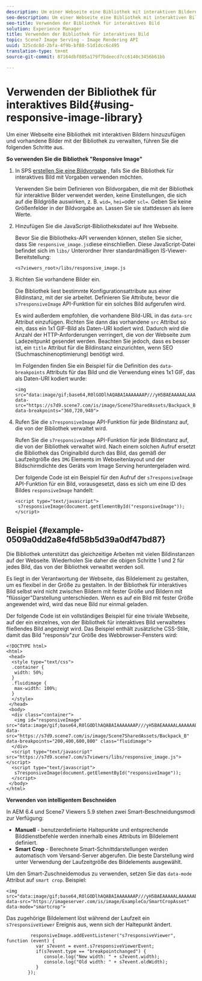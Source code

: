 ```yaml
---
description: Um einer Webseite eine Bibliothek mit interaktiven Bildern hinzuzufügen und vorhandene Bilder mit der Bibliothek zu verwalten, führen Sie die folgenden Schritte aus.
seo-description: Um einer Webseite eine Bibliothek mit interaktiven Bildern hinzuzufügen und vorhandene Bilder mit der Bibliothek zu verwalten, führen Sie die folgenden Schritte aus.
seo-title: Verwenden der Bibliothek für interaktives Bild
solution: Experience Manager
title: Verwenden der Bibliothek für interaktives Bild
topic: Scene7 Image Serving - Image Rendering API
uuid: 325cdc8d-2bfa-4f9b-bf88-51d1dcc6c495
translation-type: tm+mt
source-git-commit: 87164dbf805a179f7bdeecd7cc6140c3456b61bb

---
```



# Verwenden der Bibliothek für interaktives Bild{#using-responsive-image-library}

Um einer Webseite eine Bibliothek mit interaktiven Bildern hinzuzufügen und vorhandene Bilder mit der Bibliothek zu verwalten, führen Sie die folgenden Schritte aus.

**So verwenden Sie die Bibliothek &quot;Responsive Image&quot;**

1. In SPS [erstellen Sie eine Bildvorgabe](http://help.adobe.com/en_US/scene7/using/WS2F6A1049-B41F-447d-A520-91227F9CDABF.html) , falls Sie die Bibliothek für interaktives Bild mit Vorgaben verwenden möchten.

   Verwenden Sie beim Definieren von Bildvorgaben, die mit der Bibliothek für interaktive Bilder verwendet werden, keine Einstellungen, die sich auf die Bildgröße auswirken, z. B. `wid=`, `hei=`oder `scl=`. Geben Sie keine Größenfelder in der Bildvorgabe an. Lassen Sie sie stattdessen als leere Werte.
1. Hinzufügen Sie die JavaScript-Bibliotheksdatei auf Ihre Webseite.

   Bevor Sie die Bibliotheks-API verwenden können, stellen Sie sicher, dass Sie `responsive_image.js`diese einschließen. Diese JavaScript-Datei befindet sich im `libs/` Unterordner Ihrer standardmäßigen IS-Viewer-Bereitstellung:

   `<s7viewers_root>/libs/responsive_image.js`
1. Richten Sie vorhandene Bilder ein.

   Die Bibliothek liest bestimmte Konfigurationsattribute aus einer Bildinstanz, mit der sie arbeitet. Definieren Sie Attribute, bevor die `s7responsiveImage` API-Funktion für ein solches Bild aufgerufen wird.

   Es wird außerdem empfohlen, die vorhandene Bild-URL in das `data-src` Attribut einzufügen. Richten Sie dann das vorhandene `src` Attribut so ein, dass ein 1x1 GIF-Bild als Daten-URI kodiert wird. Dadurch wird die Anzahl der HTTP-Anforderungen verringert, die von der Webseite zum Ladezeitpunkt gesendet werden. Beachten Sie jedoch, dass es besser ist, ein `title` Attribut für die Bildinstanz einzurichten, wenn SEO (Suchmaschinenoptimierung) benötigt wird.

   Im Folgenden finden Sie ein Beispiel für die Definition des `data-breakpoints` Attributs für das Bild und die Verwendung eines 1x1 GIF, das als Daten-URI kodiert wurde:

   ```
   <img src="data:image/gif;base64,R0lGODlhAQABAIAAAAAAAP///yH5BAEAAAAALAAAAAABAAEAAAIBRAA7" data-src="https://s7d9.scene7.com/is/image/Scene7SharedAssets/Backpack_B" data-breakpoints="360,720,940">
   ```

1. Rufen Sie die `s7responsiveImage` API-Funktion für jede Bildinstanz auf, die von der Bibliothek verwaltet wird.

   Rufen Sie die `s7responsiveImage` API-Funktion für jede Bildinstanz auf, die von der Bibliothek verwaltet wird. Nach einem solchen Aufruf ersetzt die Bibliothek das Originalbild durch das Bild, das gemäß der Laufzeitgröße des `IMG` Elements im Webseitenlayout und der Bildschirmdichte des Geräts vom Image Serving heruntergeladen wird.

   Der folgende Code ist ein Beispiel für den Aufruf der `s7responsiveImage` API-Funktion für ein Bild, vorausgesetzt, dass es sich um eine ID des Bildes `responsiveImage` handelt:

   ```
   <script type="text/javascript"> 
    s7responsiveImage(document.getElementById("responsiveImage")); 
   </script>
   ```

## Beispiel {#example-0509a0dd2a8e4fd58b5d39a0df47bd87}

Die Bibliothek unterstützt das gleichzeitige Arbeiten mit vielen Bildinstanzen auf der Webseite. Wiederholen Sie daher die obigen Schritte 1 und 2 für jedes Bild, das von der Bibliothek verwaltet werden soll.

Es liegt in der Verantwortung der Webseite, das Bildelement zu gestalten, um es flexibel in der Größe zu gestalten. In der Bibliothek für interaktives Bild selbst wird nicht zwischen Bildern mit fester Größe und Bildern mit &quot;flüssiger&quot;Darstellung unterschieden. Wenn es auf ein Bild mit fester Größe angewendet wird, wird das neue Bild nur einmal geladen.

Der folgende Code ist ein vollständiges Beispiel für eine triviale Webseite, auf der ein einzelnes, von der Bibliothek für interaktives Bild verwaltetes fließendes Bild angezeigt wird. Das Beispiel enthält zusätzliche CSS-Stile, damit das Bild &quot;responsiv&quot;zur Größe des Webbrowser-Fensters wird:

```
<!DOCTYPE html> 
<html> 
 <head> 
  <style type="text/css"> 
  .container { 
   width: 50%; 
  } 
  .fluidimage { 
   max-width: 100%; 
  } 
  </style> 
 </head> 
 <body> 
  <div class="container"> 
   <img id="responsiveImage" src="data:image/gif;base64,R0lGODlhAQABAIAAAAAAAP///yH5BAEAAAAALAAAAAABAAEAAAIBRAA7" data-src="https://s7d9.scene7.com/is/image/Scene7SharedAssets/Backpack_B" data-breakpoints="200,400,600,800" class="fluidimage"> 
  </div> 
  <script type="text/javascript" src="https://s7d9.scene7.com/s7viewers/libs/responsive_image.js"></script> 
  <script type="text/javascript"> 
   s7responsiveImage(document.getElementById("responsiveImage")); 
  </script> 
 </body> 
</html>
```

**Verwenden von intelligentem Beschneiden**

In AEM 6.4 und Scene7 Viewers 5.9 stehen zwei Smart-Beschneidungsmodi zur Verfügung:

* **Manuell** - benutzerdefinierte Haltepunkte und entsprechende Bilddienstbefehle werden innerhalb eines Attributs im Bildelement definiert.
* **Smart Crop** - Berechnete Smart-Schnittdarstellungen werden automatisch vom Versand-Server abgerufen. Die beste Darstellung wird unter Verwendung der Laufzeitgröße des Bildelements ausgewählt.

Um den Smart-Zuschneidemodus zu verwenden, setzen Sie das `data-mode` Attribut auf `smart crop`. Beispiel:

```
<img 
src="data:image/gif;base64,R0lGODlhAQABAIAAAAAAAP///yH5BAEAAAAALAAAAAABAAEAAAIBRAA7" 
data-src="https://imageserver.com/is/image/ExampleCo/SmartCropAsset" 
data-mode="smartcrop">
```

Das zugehörige Bildelement löst während der Laufzeit ein `s7responsiveViewer` Ereignis aus, wenn sich der Haltepunkt ändert.

```
         responsiveImage.addEventListener("s7responsiveViewer", function (event) { 
           var s7event = event.s7responsiveViewerEvent; 
           if(s7event.type == "breakpointchanged") { 
              console.log("New width: " + s7event.width); 
              console.log("Old width: " + s7event.oldWidth); 
           } 
        });
```
